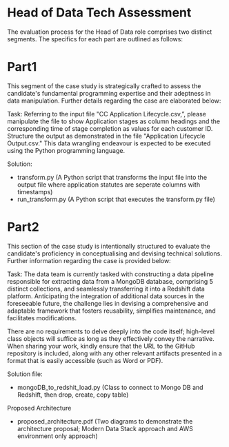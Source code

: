 # Head of Data Tech Assessment 
The evaluation process for the Head of Data role comprises two distinct segments. The specifics for
each part are outlined as follows:

# Part1
This segment of the case study is strategically crafted to assess the candidate's fundamental
programming expertise and their adeptness in data manipulation. Further details regarding the case
are elaborated below:

Task:
Referring to the input file "CC Application Lifecycle.csv,”, please manipulate the file to show
Application stages as column headings and the corresponding time of stage completion as
values for each customer ID. Structure the output as demonstrated in the file "Application
Lifecycle Output.csv." This data wrangling endeavour is expected to be executed using the
Python programming language.

Solution:
- transform.py (A Python script that transforms the input file into the output file where application statutes are seperate columns with timestamps)
- run_transform.py (A Python script that executes the transform.py file)

# Part2
This section of the case study is intentionally structured to evaluate the candidate's proficiency in
conceptualising and devising technical solutions. Further information regarding the case is provided
below:

Task:
The data team is currently tasked with constructing a data pipeline responsible for extracting
data from a MongoDB database, comprising 5 distinct collections, and seamlessly
transferring it into a Redshift data platform. Anticipating the integration of additional data
sources in the foreseeable future, the challenge lies in devising a comprehensive and
adaptable framework that fosters reusability, simplifies maintenance, and facilitates
modifications.

There are no requirements to delve deeply into the code itself; high-level class objects will suffice as
long as they effectively convey the narrative. When sharing your work, kindly ensure that the URL to
the GitHub repository is included, along with any other relevant artifacts presented in a format that is
easily accessible (such as Word or PDF).

Solution file:
- mongoDB_to_redshit_load.py (Class to connect to Mongo DB and Redshift, then drop, create, copy table)

Proposed Architecture
- proposed_architecture.pdf (Two diagrams to demonstrate the architecture proposal; Modern Data Stack approach and AWS environment only approach)

